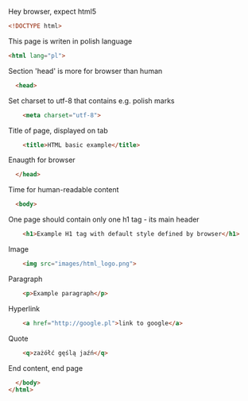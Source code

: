 Hey browser, expect html5

```html
<!DOCTYPE html>
```

This page is writen in polish language
```html
<html lang="pl">
```

Section 'head' is more for browser than human

```html
  <head>
```

Set charset to utf-8 that contains e.g. polish marks
```html
    <meta charset="utf-8">
```

Title of page, displayed on tab
```html
    <title>HTML basic example</title>
```

Enaugth for browser
```html
  </head>
```

Time for human-readable content
```html
  <body>
```

One page should contain only one h1 tag - its main header
```html
    <h1>Example H1 tag with default style defined by browser</h1>
```

Image
```html
    <img src="images/html_logo.png">
```

Paragraph
```html
    <p>Example paragraph</p>
```

Hyperlink
```html
    <a href="http://google.pl">link to google</a>
```

Quote
```html
    <q>zażółć gęślą jaźń</q>
```

End content, end page
```html
  </body>
</html>
```

